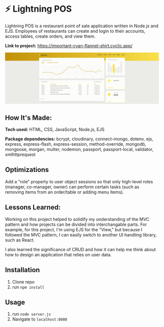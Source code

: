 # ⚡ Lightning POS

Lightning POS is a restaurant point of sale application written in Node.js and EJS. Employees of restaurants can create and login to their accounts, access tables, create orders, and view them.

**Link to project:** https://important-cyan-flannel-shirt.cyclic.app/

![dashboard](https://raw.githubusercontent.com/andrewquach-dev/lightning-pos/main/assets/lightningpos-dashboard-screenshot.png?token=GHSAT0AAAAAABUFDWWTXSS52AKS7OHS74NEY2N5JCQ)

## How It's Made:

**Tech used:** HTML, CSS, JavaScript, Node.js, EJS

**Package dependencies:** bcrypt, cloudinary, connect-mongo, dotenv, ejs, express, express-flash, express-session, method-override, mongodb, mongoose, morgan, multer, nodemon, passport, passport-local, validator, xmlhttprequest

## Optimizations

Add a "role" property to user object sessions so that only high-level roles (manager, co-manager, owner) can perform certain tasks (such as removing items from an order/table or adding menu items).

## Lessons Learned:

Working on this project helped to solidify my understanding of the MVC pattern and how projects can be divided into interchangable parts. For example, for this project, I'm using EJS for the "View," but because I followed the MVC pattern, I can easily switch to another UI handling library, such as React.

I also learned the significance of CRUD and how it can help me think about how to design an application that relies on user data.

## Installation

1. Clone repo
2. run `npm install`

## Usage

1. run `node server.js`
2. Navigate to `localhost:8080`

